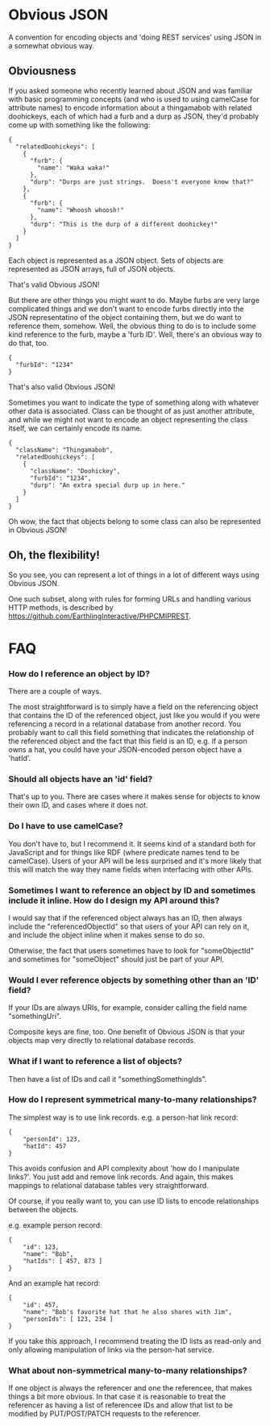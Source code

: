 # Obvious JSON

A convention for encoding objects and 'doing REST services' using JSON in a somewhat obvious way.

## Obviousness

If you asked someone who recently learned about JSON and was familiar
with basic programming concepts (and who is used to using camelCase
for attribute names) to encode information about a thingamabob with related
doohickeys, each of which had a furb and a durp as JSON, they'd
probably come up with something like the following:

```
{
  "relatedDoohickeys": [
    {
      "furb": {
        "name": "Waka waka!"
      },
      "durp": "Durps are just strings.  Doesn't everyone know that?"
    },
    {
      "furb": {
        "name": "Whoosh whoosh!"
      },
      "durp": "This is the durp of a different doohickey!"
    }
  ]
}
```

Each object is represented as a JSON object.  Sets of objects are
represented as JSON arrays, full of JSON objects.

That's valid Obvious JSON!

But there are other things you might want to do.  Maybe furbs are very
large complicated things and we don't want to encode furbs directly
into the JSON representatino of the object containing them, but we do
want to reference them, somehow.  Well, the obvious thing to do is to
include some kind reference to the furb, maybe a 'furb ID'.  Well,
there's an obvious way to do that, too.

```
{
  "furbId": "1234"
}
```

That's also valid Obvious JSON!

Sometimes you want to indicate the type of something along with
whatever other data is associated.  Class can be thought of as just
another attribute, and while we might not want to encode an object
representing the class itself, we can certainly encode its name.

```
{
  "className": "Thingamabob",
  "relatedDoohickeys": [
    {
      "className": "Doohickey",
      "furbId": "1234",
      "durp": "An extra special durp up in here."
    }
  ]
}
```

Oh wow, the fact that objects belong to some class can also be
represented in Obvious JSON!

## Oh, the flexibility!

So you see, you can represent a lot of things in a lot of different
ways using Obvious JSON.

One such subset, along with rules for forming URLs and handling
various HTTP methods, is described by
https://github.com/EarthlingInteractive/PHPCMIPREST.

# FAQ

### How do I reference an object by ID?

There are a couple of ways.

The most straightforward is to simply have a field on the referencing
object that contains the ID of the referenced object, just like you
would if you were referencing a record in a relational database from
another record.  You probably want to call this field something that
indicates the relationship of the referenced object and the fact that
this field is an ID, e.g. if a person owns a hat, you could have your
JSON-encoded person object have a 'hatId'.

### Should all objects have an 'id' field?

That's up to you.  There are cases where it makes sense for objects to
know their own ID, and cases where it does not.

### Do I have to use camelCase?

You don't have to, but I recommend it.  It seems kind of a standard
both for JavaScript and for things like RDF (where predicate names
tend to be camelCase).  Users of your API will be less surprised and
it's more likely that this will match the way they name fields when
interfacing with other APIs.

### Sometimes I want to reference an object by ID and sometimes include it inline.  How do I design my API around this?

I would say that if the referenced object always has an ID, then
always include the "referencedObjectId" so that users of your API can
rely on it, and include the object inline when it makes sense to do
so.

Otherwise, the fact that users sometimes have to look for
"someObjectId" and sometimes for "someObject" should just be part of
your API.

### Would I ever reference objects by something other than an 'ID' field?

If your IDs are always URIs, for example, consider calling the field
name "somethingUri".

Composite keys are fine, too.  One benefit of Obvious JSON is that
your objects map very directly to relational database records.

### What if I want to reference a list of objects?

Then have a list of IDs and call it "somethingSomethingIds".

### How do I represent symmetrical many-to-many relationships?

The simplest way is to use link records.  e.g. a person-hat link record:

```
{
	"personId": 123,
	"hatId": 457
}
```

This avoids confusion and API complexity about 'how do I manipulate links?'.
You just add and remove link records.
And again, this makes mappings to relational database tables very straightforward.

Of course, if you really want to, you can use ID lists to encode
relationships between the objects.

e.g. example person record:

```
{
	"id": 123,
	"name": "Bob",
	"hatIds": [ 457, 873 ]
}
```

And an example hat record:

```
{
	"id": 457,
	"name": "Bob's favorite hat that he also shares with Jim",
	"personIds": [ 123, 234 ]
}
```

If you take this approach, I recommend treating the ID lists as
read-only and only allowing manipulation of links via the person-hat
service.

### What about non-symmetrical many-to-many relationships?

If one object is always the referencer and one the referencee, that
makes things a bit more obvious.  In that case it is reasonable to
treat the referencer as having a list of referencee IDs and allow that
list to be modified by PUT/POST/PATCH requests to the referencer.
